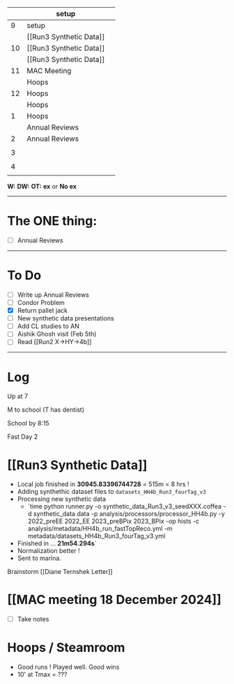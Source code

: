 
|     | setup                   |     |
| --- | ----------------------- | --- |
| 9   | setup                   |     |
|     | [[Run3 Synthetic Data]] |     |
| 10  | [[Run3 Synthetic Data]] |     |
|     | [[Run3 Synthetic Data]] |     |
| 11  | MAC Meeting             |     |
|     | Hoops                   |     |
| 12  | Hoops                   |     |
|     | Hoops                   |     |
| 1   | Hoops                   |     |
|     | Annual Reviews          |     |
| 2   | Annual Reviews          |     |
|     |                         |     |
| 3   |                         |     |
|     |                         |     |
| 4   |                         |     |
|     |                         |     |

**W:**
**DW:**
**OT:**
**ex** or **No ex**

---
# The ONE thing: 
- [ ]  Annual Reviews

---
# To Do

- [ ] Write up Annual Reviews
- [ ] Condor Problem
- [x] Return pallet jack
- [ ] New synthetic data presentations
- [ ]  Add CL studies to AN
- [ ] Aishik Ghosh visit (Feb 5th)
- [ ] Read [[Run2 X->HY->4b]]

---

# Log

Up at 7

M to school (T has dentist)

School by 8:15

Fast Day 2

# [[Run3 Synthetic Data]]
- Local job finished in **30945.83396744728** = 515m = 8 hrs !
- Adding synthethic dataset files to `datasets_HH4b_Run3_fourTag_v3`
- Processing new synthetic data
	- `time python runner.py -o synthetic_data_Run3_v3_seedXXX.coffea -d synthetic_data data -p analysis/processors/processor_HH4b.py -y 2022_preEE 2022_EE 2023_preBPix 2023_BPix  -op hists -c analysis/metadata/HH4b_run_fastTopReco.yml -m metadata/datasets_HH4b_Run3_fourTag_v3.yml
- Finished in ... **21m54.294s**`
- Normalization better ! 
- Sent to marina. 

Brainstorm [[Diane Ternshek Letter]]

# [[MAC meeting 18 December 2024]]
- [ ] Take notes

# Hoops / Steamroom 
- Good runs ! Played well. Good wins
- 10' at Tmax = ???


